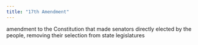 ```yaml
---
title: "17th Amendment"
---
```

amendment to the Constitution that made senators directly elected by the people, removing their selection from state legislatures

